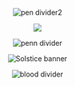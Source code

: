 <div align="center">
  
![pen divider2](https://64.media.tumblr.com/1a5c32fe5a2cc76e24da38e2023c708d/0eac65e6fa971a2b-64/s400x600/12165a1cbf502f656cb9ca15d631589809c0a8c6.pnj)

![](https://komarev.com/ghpvc/?username=kylecel&color=E40008&amp;label=little+eyes+on+my+page)

![penn divider](https://64.media.tumblr.com/209f8cb0c61cc78287bd95aab9ac01bf/0eac65e6fa971a2b-3f/s400x600/1b4b779b1ee787751e5bca48a9c6d4d0835c374f.pnj)

![Solstice banner](https://64.media.tumblr.com/f615bb3f102949c3e9813a5f87450175/8047e1f791881d66-a5/s640x960/811742865eed60ba2eccfabfc9f6070ff140e3ff.pnj)

![blood divider](https://64.media.tumblr.com/b3be0c79ba72975b9ab4412f1114670b/3d2579e35cd01510-04/s500x750/3df8bfaaae8b23213f60fc0ab84b1ca15dd168fa.gifv)

</div>
